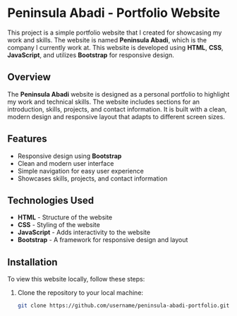 # Peninsula Abadi - Portfolio Website

This project is a simple portfolio website that I created for showcasing my work and skills. The website is named **Peninsula Abadi**, which is the company I currently work at. This website is developed using **HTML**, **CSS**, **JavaScript**, and utilizes **Bootstrap** for responsive design.

## Overview

The **Peninsula Abadi** website is designed as a personal portfolio to highlight my work and technical skills. The website includes sections for an introduction, skills, projects, and contact information. It is built with a clean, modern design and responsive layout that adapts to different screen sizes.

## Features

- Responsive design using **Bootstrap**
- Clean and modern user interface
- Simple navigation for easy user experience
- Showcases skills, projects, and contact information

## Technologies Used

- **HTML** - Structure of the website
- **CSS** - Styling of the website
- **JavaScript** - Adds interactivity to the website
- **Bootstrap** - A framework for responsive design and layout

## Installation

To view this website locally, follow these steps:

1. Clone the repository to your local machine:

   ```bash
   git clone https://github.com/username/peninsula-abadi-portfolio.git
